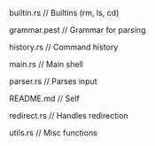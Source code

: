 builtin.rs      // Builtins (rm, ls, cd)

grammar.pest    // Grammar for parsing

history.rs      // Command history

main.rs         // Main shell

parser.rs       // Parses input

README.md       // Self

redirect.rs     // Handles redirection

utils.rs        // Misc functions
